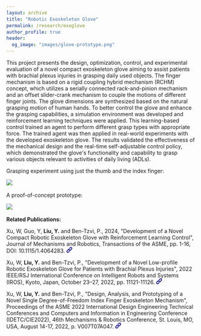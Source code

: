 ```yaml
---
layout: archive
title: "Robotic Exoskeleton Glove"
permalink: /research/exoglove
author_profile: true
header:
  og_image: "images/glove-prototype.png"
---
```


This project presents the design, optimization, control, and experimental evaluation of a novel compact exoskeleton glove aiming to assist patients with brachial plexus injuries in grasping daily used objects. The finger mechanism is based on a rigid coupling hybrid mechanism (RCHM) concept, which utilizes a serially connected rack-and-pinion mechanism and an offset slider-crank mechanism to couple the motions of different finger joints. The glove dimensions are synthesized based on the natural grasping motion of human hands. To better control the glove and enhance the grasping capabilities, a simulation environment was developed and reinforcement learning techniques were applied. This learning-based control trained an agent to perform different grasp types with appropriate force. The trained agent was then applied in real-world experiments with the developed exoskeleton glove. The results validated the effectiveness of the mechanical design and the real-time self-adjustable control policy, which demonstrated the glove's functionality and capability to grasp various objects relevant to activities of daily living (ADLs).

Grasping experiment using just the thumb and the index finger:

<img style="height:300px;" src="/images/glove480small.gif"/>

A proof-of-concept prototype:

<img style="height:300px;" src="/images/glove-prototype.png"/>

**Related Publications:**

Xu, W, Guo, Y, **Liu, Y.** and Ben-Tzvi, P., 2024, "Development of a Novel Compact Robotic Exoskeleton Glove with Reinforcement Learning Control", Journal of Mechanisms and Robotics, Transactions of the ASME, pp. 1-16, DOI: 10.1115/1.4064283.  [<img style="height:15px;" src="/images/link.png"/>](https://asmedigitalcollection.asme.org/mechanismsrobotics/article-abstract/doi/10.1115/1.4064283/1192671/Development-of-a-Novel-Compact-Robotic-Exoskeleton?redirectedFrom=fulltext)

Xu, W, **Liu, Y.** and Ben-Tzvi, P., "Development of a Novel Low-profile Robotic Exoskeleton Glove for Patients with Brachial Plexus Injuries", 2022 IEEE/RSJ International Conference on Intelligent Robots and Systems (IROS), Kyoto, Japan, October 23–27, 2022, pp. 11121-11126.  [<img style="height:15px;" src="/images/link.png"/>](https://ieeexplore.ieee.org/abstract/document/9981124)

Xu, W, **Liu, Y.** and Ben-Tzvi, P., "Design, Analysis, and Prototyping of a Novel Single Degree-of-Freedom Index Finger Exoskeleton Mechanism", Proceedings of the ASME 2022 International Design Engineering Technical Conferences and Computers and Information in Engineering Conference (IDETC/CIE2022), 46th Mechanisms & Robotics Conference, St. Louis, MO, USA, August 14-17, 2022, p. V007T07A047.  [<img style="height:15px;" src="/images/link.png"/>](https://asmedigitalcollection.asme.org/IDETC-CIE/proceedings-abstract/IDETC-CIE2022/86281/1150641)
